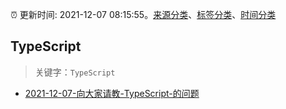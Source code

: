 :alarm_clock: 更新时间: 2021-12-07 08:15:55。[来源分类](../README.md)、[标签分类](../TAGS.md)、[时间分类](../TIMELINE.md)

## TypeScript


> 关键字：`TypeScript`



- [2021-12-07-向大家请教-TypeScript-的问题](https://www.v2ex.com/t/820632) 